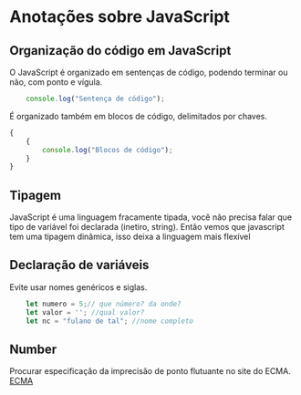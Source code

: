 # Anotações sobre JavaScript

## Organização do código em JavaScript

O JavaScript é organizado em sentenças de código, podendo terminar ou não, com ponto e vígula.

~~~ JavaScript
    console.log("Sentença de código");
~~~
 
É organizado também em blocos de código, delimitados por chaves.

~~~ JavaScript
{
    {
        console.log("Blocos de código");
    }
}
~~~

## Tipagem

JavaScript é uma linguagem fracamente tipada, você não precisa falar que tipo de variável foi declarada (inetiro, string). Então vemos que javascript tem uma tipagem dinâmica, isso deixa a linguagem mais flexível

## Declaração de variáveis

Evite usar nomes genéricos e siglas.

~~~ JavaScript
    let numero = 5;// que número? da onde?
    let valor = ''; //qual valor?
    let nc = "fulano de tal"; //nome completo 
~~~

## Number

Procurar especificação da imprecisão de ponto flutuante no site do ECMA.
[ECMA](https://www.ecma-international.org/)

